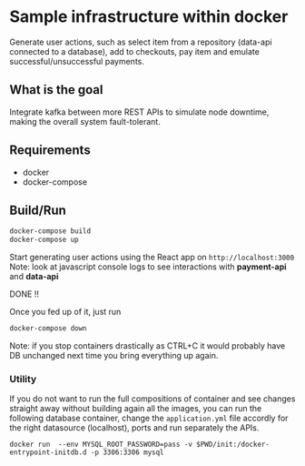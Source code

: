# Sample infrastructure within docker

Generate user actions, such as select item from a repository (data-api connected to a database), add to checkouts, 
pay item and emulate successful/unsuccessful payments.

## What is the goal

Integrate kafka between more REST APIs to simulate node downtime, making the overall system fault-tolerant.

## Requirements

* docker
* docker-compose

## Build/Run

```bash
docker-compose build
docker-compose up
```
Start generating user actions using the React app on `http://localhost:3000`
Note: look at javascript console logs to see interactions with **payment-api** and **data-api**

DONE !!

Once you fed up of it, just run

```bash
docker-compose down
```

Note: if you stop containers drastically as CTRL+C it would probably have DB unchanged next time you bring everything up again.

### Utility

If you do not want to run the full compositions of container and see changes straight away without building again all the images,  you can run the following database container, change the `application.yml` file accordly for the right datasource (localhost), ports and run separately the APIs.

```
docker run  --env MYSQL_ROOT_PASSWORD=pass -v $PWD/init:/docker-entrypoint-initdb.d -p 3306:3306 mysql
```
